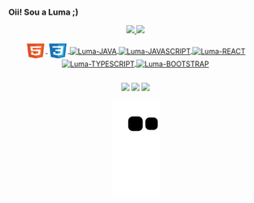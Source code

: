 ### Oii! Sou a Luma ;)
<div align="center">
  <a href="https://github.com/luma-sz">
  <img height="180em" src="https://github-readme-stats.vercel.app/api?username=luma-sz&show_icons=true&theme=aura&include_all_commits=true&count_private=true"/>
  <img height="180em" src="https://github-readme-stats.vercel.app/api/top-langs/?username=luma-sz&layout=compact&langs_count=7&theme=cobalt"/>
</div>

<div align="center"><br>
  <img align="center" alt="Luma-HTML" height="30" width="40" src="https://raw.githubusercontent.com/devicons/devicon/master/icons/html5/html5-original.svg">
  <img align="center" alt="Luma-CSS" height="30" width="40" src="https://raw.githubusercontent.com/devicons/devicon/master/icons/css3/css3-original.svg">
  <img align="center" alt="Luma-JAVA" height="30" width="40" src="https://cdn.jsdelivr.net/gh/devicons/devicon/icons/java/java-original.svg">
  <img align="center" alt="Luma-JAVASCRIPT" height="30" width="40" src="https://cdn.jsdelivr.net/gh/devicons/devicon/icons/javascript/javascript-original.svg">
  <img align="center" alt="Luma-REACT" height="30" width="40" src="https://cdn.jsdelivr.net/gh/devicons/devicon/icons/react/react-original.svg"/>
  <img align="center" alt="Luma-TYPESCRIPT" height="30" width="40" src="https://cdn.jsdelivr.net/gh/devicons/devicon/icons/typescript/typescript-original.svg" />
  <img align="center" alt="Luma-BOOTSTRAP" height="30" width="40" src="https://cdn.jsdelivr.net/gh/devicons/devicon/icons/bootstrap/bootstrap-original.svg" />   
</div>
  
  ##
  <div align="center"> 
  <a href="https://instagram.com/lumaszfranski/" target="_blank"><img src="https://img.shields.io/badge/-Instagram-%23E4405F?style=for-the-badge&logo=instagram&logoColor=white" target="_blank"></a>
  <a href = "mailto:lumaszfranski@gmail.com"><img src="https://img.shields.io/badge/-Gmail-%23333?style=for-the-badge&logo=gmail&logoColor=white" target="_blank"></a>
  <a href="https://www.linkedin.com/in/luma-szfranski-3a3354218/" target="_blank"><img src="https://img.shields.io/badge/-LinkedIn-%230077B5?style=for-the-badge&logo=linkedin&logoColor=white" target="_blank"></a> 
    
   ![Snake animation](https://github.com/rafaballerini/rafaballerini/blob/output/github-contribution-grid-snake.svg)
 
</div>

    
